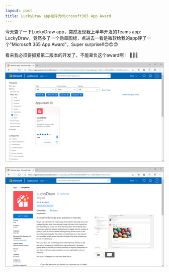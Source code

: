 ```yaml
---
layout: post
title: LuckyDraw app被评为Microsoft365 App Award
---
```


今天查了一下LuckyDraw app，突然发现我上半年开发的Teams app: LuckyDraw，竟然多了一个勋章图标，点进去一看是微软给我的app评了一个"Microsoft 365 App Award"。Super surprise!!😍😍😍

看来我必须要抓紧第二版本的开发了，不能辜负这个award啊！ 💪💪💪

![IgniteBeijing](../images/post20191215/001.png)

![IgniteBeijing](../images/post20191215/002.png)

